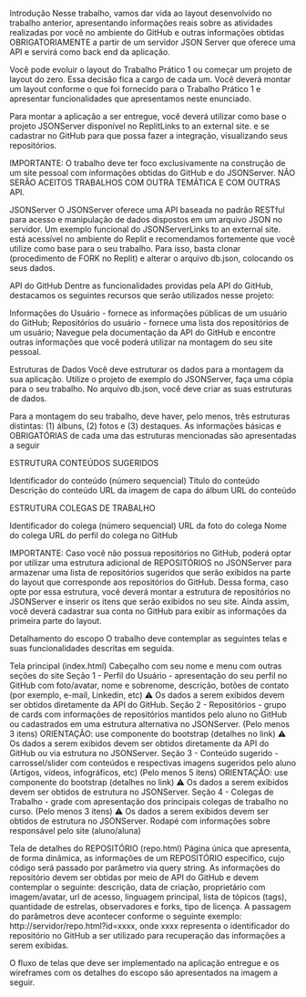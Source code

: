 Introdução
Nesse trabalho, vamos dar vida ao layout desenvolvido no trabalho anterior, apresentando informações reais sobre as atividades realizadas por você no ambiente do GitHub e outras informações obtidas OBRIGATORIAMENTE a partir de um servidor JSON Server que oferece uma API e servirá como back end da aplicação. 

Você pode evoluir o layout do Trabalho Prático 1 ou começar um projeto de layout do zero. Essa decisão fica a cargo de cada um. Você deverá montar um layout conforme o que foi fornecido para o Trabalho Prático 1 e apresentar funcionalidades que apresentamos neste enunciado.

Para montar a aplicação a ser entregue, você deverá utilizar como base o projeto JSONServer disponível no ReplitLinks to an external site. e se cadastrar no GitHub para que possa fazer a integração, visualizando seus repositórios.  

IMPORTANTE: O trabalho deve ter foco exclusivamente na construção de um site pessoal com informações obtidas do GitHub e do JSONServer. NÃO SERÃO ACEITOS TRABALHOS COM OUTRA TEMÁTICA E COM OUTRAS API. 

JSONServer
O JSONServer oferece uma API baseada no padrão RESTful para acesso e manipulação de dados dispostos em um arquivo JSON no servidor. Um exemplo funcional do JSONServerLinks to an external site. está acessível no ambiente do Replit e recomendamos fortemente que você utilize como base para o seu trabalho. Para isso, basta clonar (procedimento de FORK no Replit) e alterar o arquivo db.json, colocando os seus dados. 

API do GitHub
Dentre as funcionalidades providas pela API do GitHub, destacamos os seguintes recursos que serão utilizados nesse projeto:  

Informações do Usuário - fornece as informações públicas de um usuário do GitHub;
Repositórios do usuário - fornece uma lista dos repositórios de um usuário;
Navegue pela documentação da API do GitHub e encontre outras informações que você poderá utilizar na montagem do  seu site pessoal.

Estruturas de Dados
Você deve estruturar os dados para a montagem da sua aplicação. Utilize o projeto de exemplo do JSONServer, faça uma cópia para o seu trabalho. No arquivo db.json, você deve criar as suas estruturas de dados. 

Para a montagem do seu trabalho, deve haver, pelo menos, três estruturas distintas: (1) álbuns, (2) fotos e (3) destaques. As informações básicas e OBRIGATÓRIAS de cada uma das estruturas mencionadas são apresentadas a seguir

ESTRUTURA CONTEÚDOS SUGERIDOS

Identificador do conteúdo (número sequencial)
Título do conteúdo
Descrição do conteúdo
URL da imagem de capa do álbum
URL do conteúdo
 

ESTRUTURA COLEGAS DE TRABALHO

Identificador do colega (número sequencial)
URL da foto do colega
Nome do colega
URL do perfil do colega no GitHub 
 

IMPORTANTE: Caso você não possua repositórios no GitHub, poderá optar por utilizar uma estrutura adicional de REPOSITÓRIOS no JSONServer para armazenar uma lista de repositórios sugeridos que serão exibidos na parte do layout que corresponde aos repositórios do GitHub. Dessa forma, caso opte por essa estrutura, você deverá montar a estrutura de repositórios no JSONServer e inserir os itens que serão exibidos no seu site. Ainda assim, você deverá cadastrar sua conta no GitHub para exibir as informações da primeira parte do layout.    

 

Detalhamento do escopo
O trabalho deve contemplar as seguintes telas e suas funcionalidades descritas em seguida.

Tela principal (index.html)
Cabeçalho com seu nome e menu com outras seções do site 
Seção 1 - Perfil do Usuário - apresentação do seu perfil no GitHub com foto/avatar, nome e sobrenome, descrição, botões de contato (por exemplo, e-mail, Linkedin, etc)
⚠️ Os dados a serem exibidos devem ser obtidos diretamente da API do GitHub.
Seção 2 - Repositórios - grupo de cards com informações de repositórios mantidos pelo aluno no GitHub ou cadastrados em uma estrutura alternativa no JSONServer. (Pelo menos 3 itens)
ORIENTAÇÃO: use componente do bootstrap (detalhes no link)
⚠️ Os dados a serem exibidos devem ser obtidos diretamente da API do GitHub ou via estrutura no JSONServer.
Seção 3 - Conteúdo sugerido - carrossel/slider com conteúdos e respectivas imagens sugeridos pelo aluno (Artigos, vídeos, infográficos, etc) (Pelo menos 5 itens)
ORIENTAÇÃO: use componente do bootstrap (detalhes no link)
⚠️ Os dados a serem exibidos devem ser obtidos de estrutura no JSONServer.
Seção 4 - Colegas de Trabalho - grade com apresentação dos principais colegas de trabalho no curso. (Pelo menos 3 itens)
⚠️ Os dados a serem exibidos devem ser obtidos de estrutura no JSONServer.
Rodapé com informações sobre responsável pelo site (aluno/aluna) 
 

Tela de detalhes do REPOSITÓRIO (repo.html)
Página única que apresenta, de forma dinâmica, as informações de um REPOSITÓRIO específico, cujo código será passado por parâmetro via query string. As informações do repositório devem ser obtidas por meio de API do GitHub e devem contemplar o seguinte: descrição, data de criação, proprietário com imagem/avatar, url de acesso, linguagem principal, lista de tópicos (tags), quantidade de estrelas, observadores e forks, tipo de licença.
A passagem do parâmetros deve acontecer conforme o seguinte exemplo: http://servidor/repo.html?id=xxxx, onde xxxx representa o identificador do repositório no GitHub a ser utilizado para recuperação das informações a serem exibidas. 
 

O fluxo de telas que deve ser implementado na aplicação entregue e os wireframes com os detalhes do escopo são apresentados na imagem a seguir.
